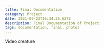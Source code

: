 ```yaml
---
title: Final Documentation
category: Project
date: 2021-09-23T16:34:25.627Z
description: Final Documentation of Project
tags: documentation, final, photos
---
```

Video creature